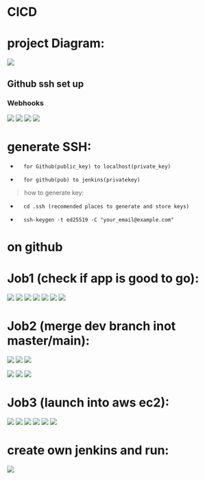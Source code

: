# CICD
# project Diagram:
![](Pics/jenkins/jenk.png)
## Github ssh set up
### Webhooks
![](images/CICD.png)
![](Pics/jenkins/cicd_app.png)
![](images/cicd_jenkins.png)
![](images/jenkins.png)
# generate SSH:
-       for Github(public_key) to localhost(private_key)
-       for github(pub) to jenkins(privatekey)
>how to generate key:
-       cd .ssh (recomended places to generate and store keys)
-       ssh-keygen -t ed25519 -C "your_email@example.com"

# on github

# Job1 (check if app is good to go):
![](Pics/JOB1/1.png)
![](Pics/JOB1/2.png)
![](Pics/JOB1/3.png)
![](Pics/JOB1/4.png)
![](Pics/JOB1/5.png)
![](Pics/JOB1/6.png)
![](Pics/JOB1/7.png)

# Job2 (merge dev branch inot master/main):
![](Pics/JOB2/1.png)
![](Pics/JOB2/2.png)
![](Pics/JOB2/3.png)

![](Pics/JOB2/4.png)
![](Pics/JOB2/5.png)
![](Pics/JOB2/6.png)

# Job3 (launch into aws ec2):
![](Pics/JOB3/1.png)
![](Pics/JOB3/2.png)
![](Pics/JOB3/3.png)
![](Pics/JOB3/4.png)
![](Pics/JOB3/5.png)
![](Pics/JOB3/6.png)

# create own jenkins and run:
![](Pics/jenkins.png)